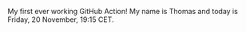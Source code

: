 My first ever working GitHub Action!
My name is Thomas and today is Friday, 20 November, 19:15 CET. 

